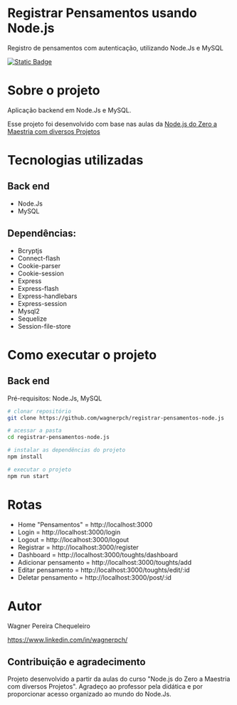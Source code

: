 # Registrar Pensamentos usando Node.js
 Registro de pensamentos com autenticação, utilizando Node.Js e MySQL

[![Static Badge](https://img.shields.io/badge/license-GNU-green)](https://github.com/wagnerchc/chess-system-java/blob/master/LICENSE)

# Sobre o projeto

Aplicação backend em Node.Js e MySQL.

Esse projeto foi desenvolvido com base nas aulas da <a href="https://www.udemy.com/course/nodejs-do-zero-a-maestria-com-diversos-projetos/?kw=Node.js+do+Zero+a+Maestria+com+diversos+Projetos&src=sac&couponCode=KEEPLEARNINGBR" target="_blank">Node.js do Zero a Maestria com diversos Projetos
</a>

# Tecnologias utilizadas

## Back end

- Node.Js
- MySQL

## Dependências: 
- Bcryptjs
- Connect-flash
- Cookie-parser
- Cookie-session
- Express
- Express-flash
- Express-handlebars
- Express-session
- Mysql2
- Sequelize
- Session-file-store

# Como executar o projeto

## Back end

Pré-requisitos: Node.Js, MySQL

```bash
# clonar repositório
git clone https://github.com/wagnerpch/registrar-pensamentos-node.js

# acessar a pasta
cd registrar-pensamentos-node.js

# instalar as dependências do projeto
npm install

# executar o projeto
npm run start
```

# Rotas

- Home "Pensamentos" = http://localhost:3000
- Login = http://localhost:3000/login
- Logout = http://localhost:3000/logout
- Registrar = http://localhost:3000/register
- Dashboard = http://localhost:3000/toughts/dashboard
- Adicionar pensamento = http://localhost:3000/toughts/add
- Editar pensamento = http://localhost:3000/toughts/edit/:id
- Deletar pensamento = http://localhost:3000/post/:id

# Autor

Wagner Pereira Chequeleiro

https://www.linkedin.com/in/wagnerpch/

## Contribuição e agradecimento

Projeto desenvolvido a partir da aulas do curso "Node.js do Zero a Maestria com diversos Projetos". 
Agradeço ao professor pela didática e por proporcionar acesso organizado ao mundo do Node.Js.